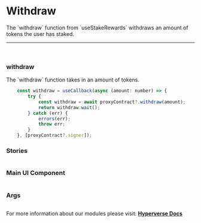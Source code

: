 # Withdraw

<p> The `withdraw` function from `useStakeRewards` withdraws an amount of tokens the user has staked. </p>

---

<br>

### withdraw

<p> The `withdraw` function takes in an amount of tokens. </p>

```jsx
	const withdraw = useCallback(async (amount: number) => {
		try {
			const withdraw = await proxyContract?.withdraw(amount);
			return withdraw.wait();
		} catch (err) {
			errors(err);
			throw err;
		}
	}, [proxyContract?.signer]);
```

### Stories

```jsx

```

### Main UI Component

```jsx

```

### Args

```jsx

```

For more information about our modules please visit: [**Hyperverse Docs**](docs.hyperverse.dev)
